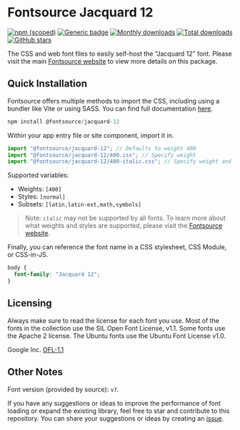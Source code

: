 # Fontsource Jacquard 12

[![npm (scoped)](https://img.shields.io/npm/v/@fontsource/jacquard-12?color=brightgreen)](https://www.npmjs.com/package/@fontsource/jacquard-12) [![Generic badge](https://img.shields.io/badge/fontsource-passing-brightgreen)](https://github.com/fontsource/fontsource) [![Monthly downloads](https://badgen.net/npm/dm/@fontsource/jacquard-12)](https://github.com/fontsource/fontsource) [![Total downloads](https://badgen.net/npm/dt/@fontsource/jacquard-12)](https://github.com/fontsource/fontsource) [![GitHub stars](https://img.shields.io/github/stars/fontsource/fontsource.svg?style=social&label=Star)](https://github.com/fontsource/fontsource/stargazers)

The CSS and web font files to easily self-host the “Jacquard 12” font. Please visit the main [Fontsource website](https://fontsource.org/fonts/jacquard-12) to view more details on this package.

## Quick Installation

Fontsource offers multiple methods to import the CSS, including using a bundler like Vite or using SASS. You can find full documentation [here](https://fontsource.org/docs/getting-started/introduction).

```javascript
npm install @fontsource/jacquard-12
```

Within your app entry file or site component, import it in.

```javascript
import "@fontsource/jacquard-12"; // Defaults to weight 400
import "@fontsource/jacquard-12/400.css"; // Specify weight
import "@fontsource/jacquard-12/400-italic.css"; // Specify weight and style
```

Supported variables:
- Weights: `[400]`
- Styles: `[normal]`
- Subsets: `[latin,latin-ext,math,symbols]`

> Note: `italic` may not be supported by all fonts. To learn more about what weights and styles are supported, please visit the [Fontsource website](https://fontsource.org/fonts/jacquard-12).

Finally, you can reference the font name in a CSS stylesheet, CSS Module, or CSS-in-JS.

```css
body {
  font-family: "Jacquard 12";
}
```

## Licensing
Always make sure to read the license for each font you use. Most of the fonts in the collection use the SIL Open Font License, v1.1. Some fonts use the Apache 2 license. The Ubuntu fonts use the Ubuntu Font License v1.0.

Google Inc.
[OFL-1.1](http://scripts.sil.org/OFL)

## Other Notes
Font version (provided by source): `v7`.

If you have any suggestions or ideas to improve the performance of font loading or expand the existing library, feel free to star and contribute to this repository. You can share your suggestions or ideas by creating an [issue](https://github.com/fontsource/fontsource/issues).